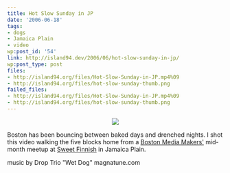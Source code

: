 ```yaml
---
title: Hot Slow Sunday in JP
date: '2006-06-18'
tags:
- dogs
- Jamaica Plain
- video
wp:post_id: '54'
link: http://island94.dev/2006/06/hot-slow-sunday-in-jp/
wp:post_type: post
files:
- http://island94.org/files/Hot-Slow-Sunday-in-JP.mp4%09
- http://island94.org/files/hot-slow-sunday-thumb.png
failed_files:
- http://island94.org/files/Hot-Slow-Sunday-in-JP.mp4%09
- http://island94.org/files/hot-slow-sunday-thumb.png
---
```


<div style="text-align:center"><a href="http://island94.org/files/Hot-Slow-Sunday-in-JP.mp4	"><img src="http://island94.org/files/hot-slow-sunday-thumb.png" /></a></div>

Boston has been bouncing between baked days and drenched nights.  I shot this video walking the five blocks home from a <a href="http://bostonmediamakers.wordpress.com/">Boston Media Makers'</a> mid-month meetup at <a href="http://sweetfinnish.com/">Sweet Finnish</a> in Jamaica Plain.

music by Drop Trio
"Wet Dog"
magnatune.com
